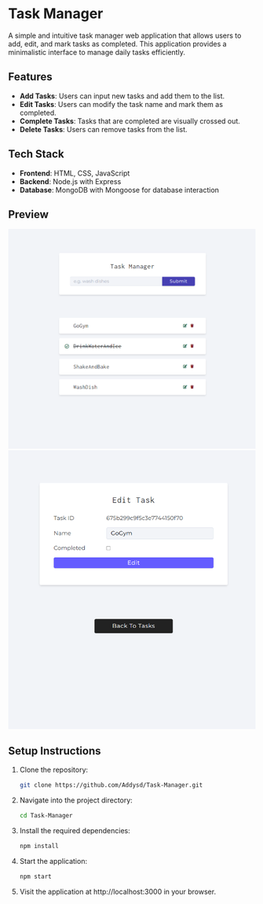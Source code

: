 # Task Manager

A simple and intuitive task manager web application that allows users to add, edit, and mark tasks as completed. This application provides a minimalistic interface to manage daily tasks efficiently.

## Features
- **Add Tasks**: Users can input new tasks and add them to the list.
- **Edit Tasks**: Users can modify the task name and mark them as completed.
- **Complete Tasks**: Tasks that are completed are visually crossed out.
- **Delete Tasks**: Users can remove tasks from the list.

## Tech Stack
- **Frontend**: HTML, CSS, JavaScript 
- **Backend**: Node.js with Express
- **Database**: MongoDB with Mongoose for database interaction

## Preview
![Task manager interface](public/HomePage.png)
![Edit Task interface](Public/EditPage.png)


## Setup Instructions

1. Clone the repository:
   ```bash
   git clone https://github.com/Addysd/Task-Manager.git
   ```
2. Navigate into the project directory:
   ```bash
   cd Task-Manager
   ```
3. Install the required dependencies:
   ```bash
   npm install
   ```
4. Start the application:
   ```bash
   npm start
   ```
5. Visit the application at http://localhost:3000 in your browser.   

